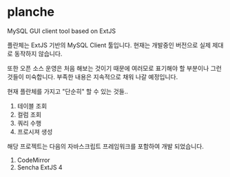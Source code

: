 planche
=======

MySQL GUI client tool based on ExtJS

플란체는 ExtJS 기반의 MySQL Client 툴입니다. 현재는 개발중인 버전으로 실제 제대로 동작하지 않습니다.

또한 오픈 소스 운영은 처음 해보는 것이기 때문에 여러모로 표기해야 할 부분이나 그런것들이 미숙합니다. 부족한 내용은 지속적으로 채워 나갈 예정입니다.

현재 플란체를 가지고 "단순히" 할 수 있는 것들..

1. 테이블 조회
2. 컬럼 조회
2. 쿼리 수행
3. 프로시져 생성 

해당 프로젝트는 다음의 자바스크립트 프레임워크를 포함하여 개발 되었습니다.

1. CodeMirror
2. Sencha ExtJS 4

